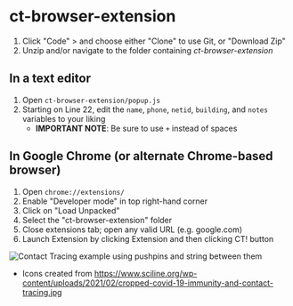 # ct-browser-extension

1. Click "Code" > and choose either "Clone" to use Git, or "Download Zip"
2. Unzip and/or navigate to the folder containing *ct-browser-extension*

## In a text editor
1. Open `ct-browser-extension/popup.js`
2. Starting on Line 22, edit the `name`, `phone`, `netid`, `building`, and `notes` variables to your liking
    - **IMPORTANT NOTE**: Be sure to use `+` instead of spaces

## In Google Chrome (or alternate Chrome-based browser)
1. Open `chrome://extensions/`
2. Enable "Developer mode" in top right-hand corner
3. Click on "Load Unpacked"
4. Select the "ct-browser-extension" folder
5. Close extensions tab; open any valid URL (e.g. google.com)
6. Launch Extension by clicking Extension and then clicking CT! button

![Contact Tracing example using pushpins and string between them](https://github.com/jcbmrrs/ct-browser-extension/blob/main/img/icon256.png?raw=true)

- Icons created from https://www.sciline.org/wp-content/uploads/2021/02/cropped-covid-19-immunity-and-contact-tracing.jpg
